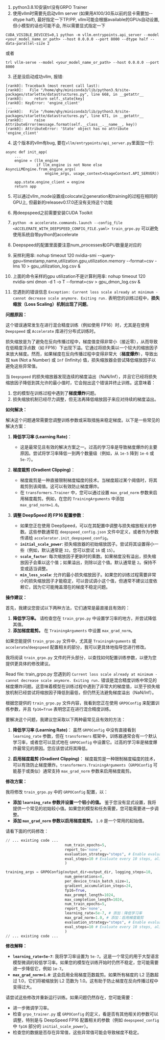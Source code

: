 1. python3.8.10安装trl没有GRPO Trainer
2. 使用vllm时需要先启动vllm server (如果用A100/30系以前的显卡需要加--dtype half), 最好指定一下TP/PP, vllm可能会根据available的GPUs自动设置, 但小模型的话也可能不会, 所以需要显式指定一下
```
CUDA_VISIBLE_DEVICES=0,1 python -m vllm.entrypoints.api_server --model <your_model_name_or_path> --host 0.0.0.0 --port 8000 --dtype half --data-parallel-size 2
```
或者
```
trl vllm-serve --model <your_model_name_or_path> --host 0.0.0.0 --port 8000
```
3. 还是没启动成功vllm, 报错:
```
[rank0]: Traceback (most recent call last):
[rank0]:   File "/home/qhy/miniconda3/lib/python3.9/site-packages/starlette/datastructures.py", line 668, in __getattr__
[rank0]:     return self._state[key]
[rank0]: KeyError: 'engine_client'
...
[rank0]:   File "/home/qhy/miniconda3/lib/python3.9/site-packages/starlette/datastructures.py", line 671, in __getattr__
[rank0]:     raise AttributeError(message.format(self.__class__.__name__, key))
[rank0]: AttributeError: 'State' object has no attribute 'engine_client'
```

4. 这个版本的vllm有bug, 要在`vllm/entrypoints/api_server.py`里面加一行:
```
async def init_app(
    ...
    engine = (llm_engine
              if llm_engine is not None else AsyncLLMEngine.from_engine_args(
                  engine_args, usage_context=UsageContext.API_SERVER))

    app.state.engine_client = engine
    return app
```
5. 可以通过vllm_mode设置成colocate让generation和training的过程在相同的GPU上, 但最新的releasev0.17.0还没有支持这个功能

6. 用deepspeed之前需要安装CUDA Toolkit

7. `python -m accelerate.commands.launch --config_file <ACCELERATE_WITH_DEEPSPEED_CONFIG_FILE.yaml> train_grpo.py` 可以避免使用系统自带python的accelerate

8. Deepspeed的配置里面要注意num_processes和GPU数量是对应的

9. 采样利用率: nohup timeout 120 nvidia-smi --query-gpu=timestamp,name,utilization.gpu,utilization.memory --format=csv -lms 10 > gpu_utilization_log.csv &

10. 上面的命令采样的gpu utilization不是计算利用率: nohup timeout 120 nvidia-smi dmon -d 1 -o T --format=csv > gpu_dmon_log.csv &

11. 您遇到的错误信息 `Exception: Current loss scale already at minimum - cannot decrease scale anymore. Exiting run.` 表明您的训练过程中，**损失缩放（Loss Scaling）机制出现了问题**。

**问题原因：**

这个错误通常发生在进行混合精度训练（例如使用 FP16）时，尤其是在使用 `Deepspeed` 或 `Accelerate` 库进行分布式训练时。

损失缩放是为了避免在反向传播过程中，梯度值变得非常小（接近零），从而导致在低精度浮点数（如 FP16）下出现下溢。它通过将损失乘以一个较大的缩放因子来放大梯度。然而，如果梯度在反向传播过程中变得非常大（**梯度爆炸**），导致出现 `NaN` (Not a Number) 或 `Inf` (Infinity) 值，损失缩放器会尝试降低缩放因子以避免这些异常值。

当 `Deepspeed` 的损失缩放器发现连续的梯度溢出（NaN/Inf），并且它已经将损失缩放因子降低到其允许的最小值时，它会抛出这个错误并终止训练。这意味着：

1.  您的模型在训练过程中遇到了**梯度爆炸**问题。
2.  损失缩放机制已经尽力调整，但无法再降低缩放因子来应对持续的梯度溢出。

**如何解决：**

解决这个问题通常需要您调整训练参数或采取措施来稳定梯度。以下是一些常见的解决方案：

1.  **降低学习率 (Learning Rate)**：
    *   这是最常见且有效的解决方案之一。过高的学习率是导致梯度爆炸的主要原因。尝试将学习率降低一到两个数量级（例如，从 `1e-5` 降到 `1e-6` 或 `5e-7`）。

2.  **梯度裁剪 (Gradient Clipping)**：
    *   梯度裁剪是一种直接限制梯度幅度的技术。当梯度超过某个阈值时，将其裁剪到该阈值。这可以有效防止梯度爆炸。
    *   在 `transformers.Trainer` 中，您可以通过设置 `max_grad_norm` 参数来启用梯度裁剪。例如，在您的 `TrainingArguments` 中添加 `max_grad_norm=1.0`。

3.  **调整 DeepSpeed 的 FP16 配置参数**：
    *   如果您正在使用 DeepSpeed，可以在其配置中调整与损失缩放相关的参数。这些参数通常在 `deepspeed_config.json` 文件中定义，或者作为参数传递给 `accelerator.init_deepspeed_config`。
    *   **`initial_scale_power`**: 损失缩放器的初始缩放因子。尝试将其设置得小一些（例如，默认通常是 `32`，您可以尝试 `16` 或 `15`）。
    *   **`scale_factor`**: 每次缩放因子更新时的乘数。如果梯度没有溢出，损失缩放因子会乘以这个值；如果溢出，则除以这个值。默认通常是 `2`。保持不变或适当调整。
    *   **`min_loss_scale`**: 允许的最小损失缩放因子。如果您的训练过程需要非常小的损失缩放因子才能稳定，可以尝试调小这个值，但通常不建议过度依赖它，因为它可能掩盖潜在的梯度不稳定问题。

**操作建议：**

首先，我建议您尝试以下两种方法，它们通常是最直接且有效的：

1.  **降低学习率。** 请检查您在 `train_grpo.py` 中设置学习率的地方，并尝试降低其值。
2.  **添加梯度裁剪。** 在 `TrainingArguments` 中设置 `max_grad_norm`。

如果您能提供 `train_grpo.py` 文件中，尤其是 `TrainingArguments` 或 `accelerate`/`deepspeed` 配置相关的部分，我可以更具体地指导您进行修改。

我将阅读 `train_grpo.py` 文件的开头部分，以查找如何配置训练参数，以便为您提供更具体的修改建议。


Read file: train_grpo.py
您遇到的 `Current loss scale already at minimum - cannot decrease scale anymore. Exiting run.` 错误是混合精度训练中常见的梯度爆炸问题。这意味着模型在训练过程中遇到了非常大的梯度值，以至于损失缩放机制已经尝试将缩放因子降低到最低，但仍然无法避免梯度溢出（NaN/Inf）。

根据您提供的 `train_grpo.py` 文件内容，我看到您正在使用 `GRPOConfig` 来配置训练参数，并且 `fp16=True` 表明您正在进行混合精度训练。

要解决这个问题，我建议您采取以下两种最常见且有效的方法：

1.  **降低学习率 (Learning Rate)**：
    虽然 `GRPOConfig` 中没有直接看到 `learning_rate` 参数，但在 `transformers` 框架中，训练器通常会有一个默认学习率，或者您可以显式地在 `GRPOConfig` 中设置它。过高的学习率是梯度爆炸最常见的原因。您应该尝试将其降低。

2.  **启用梯度裁剪 (Gradient Clipping)**：
    梯度裁剪是一种限制梯度幅度的技术，可以有效防止梯度爆炸。`transformers.TrainingArguments`（`GRPOConfig` 可能基于或类似）通常支持 `max_grad_norm` 参数来启用梯度裁剪。

**修改方案：**

我将修改 `train_grpo.py` 中的 `GRPOConfig` 配置，以：

*   **添加 `learning_rate` 参数并设置一个较小的值。** 鉴于您没有显式设置，我将提供一个常见的初始较小值。如果您的模型和任务需要，您可能需要进一步调整。
*   **添加 `max_grad_norm` 参数以启用梯度裁剪。** `1.0` 是一个常用的起始值。

请看下面的代码修改：

```language:train_grpo.py
// ... existing code ...
                           num_train_epochs=5,
                           report_to='none',
                           evaluation_strategy="steps", # Enable evaluation during training
                           eval_steps=10 # Evaluate every 10 steps, aligning with logging_steps
                           )

training_args = GRPOConfig(output_dir=output_dir, logging_steps=10,
                           num_generations=8,
                           per_device_train_batch_size=1,
                           gradient_accumulation_steps=24,
                           fp16=True,
                           max_prompt_length=1024,
                           max_completion_length=1024,
                           num_train_epochs=5,
                           report_to='none',
                           learning_rate=5e-7, # 添加：降低学习率
                           max_grad_norm=1.0, # 添加：启用梯度裁剪
                           evaluation_strategy="steps", # Enable evaluation during training
                           eval_steps=10 # Evaluate every 10 steps, aligning with logging_steps
                           )
// ... existing code ...
```

**修改解释：**

*   **`learning_rate=5e-7`**: 我将学习率设置为 `5e-7`。这是一个常见的用于大型语言模型微调的较低学习率。如果您的模型在训练开始时仍然不稳定，您可能需要进一步降低它，例如 `1e-7`。
*   **`max_grad_norm=1.0`**: 这会启用全局梯度范数裁剪。如果所有梯度的 L2 范数超过 1.0，它们将被缩放到 L2 范数为 1.0。这有助于防止梯度在反向传播过程中变得过大。

请尝试这些修改并重新运行训练。如果问题仍然存在，您可能需要：

*   进一步微调学习率。
*   检查 `grpo_trainer.py` 或 `GRPOConfig` 的定义，看是否有其他相关的参数可以调整，特别是与 DeepSpeed FP16 配置相关的参数（例如 `deepspeed_config` 中 `fp16` 部分的 `initial_scale_power`）。
*   检查您的数据是否存在异常值，这些异常值可能会导致梯度不稳定。
